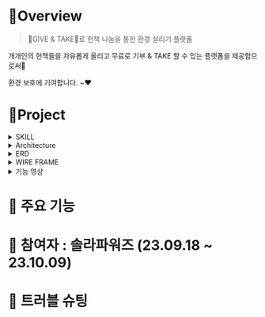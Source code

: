 #  🍳Overview

> 💚GIVE & TAKE💚로 헌책 나눔을 통한 환경 살리기 플랫폼

  개개인의 헌책들을 자유롭게 올리고 무료로 기부 & TAKE 할 수 있는 플랫폼을 제공함으로써👀
  
  환경 보호에 기여합니다. ~❤


#  🚩Project

<details>
<summary>SKILL</summary>
<div markdown="1">       

😎숨겨진 내용😎

</div>
</details>

<details>
<summary>Architecture</summary>
<div markdown="1">       

![image](https://github.com/Team-Solar-Powers/eco_reading/assets/74632395/17d26cfa-07e0-4154-a460-651c52f77597)


</div>
</details>

<details>
<summary>ERD</summary>
<div markdown="1">       

😎숨겨진 내용😎

</div>
</details>


<details>
<summary>WIRE FRAME</summary>
<div markdown="1">       

😎숨겨진 내용😎

</div>
</details>

<details>
<summary>기능 영상</summary>
<div markdown="1">       

😎숨겨진 내용😎

</div>
</details>

#  📍 주요 기능

#  🚀 참여자 : 솔라파워즈 (23.09.18 ~ 23.10.09)

#  💊 트러블 슈팅


